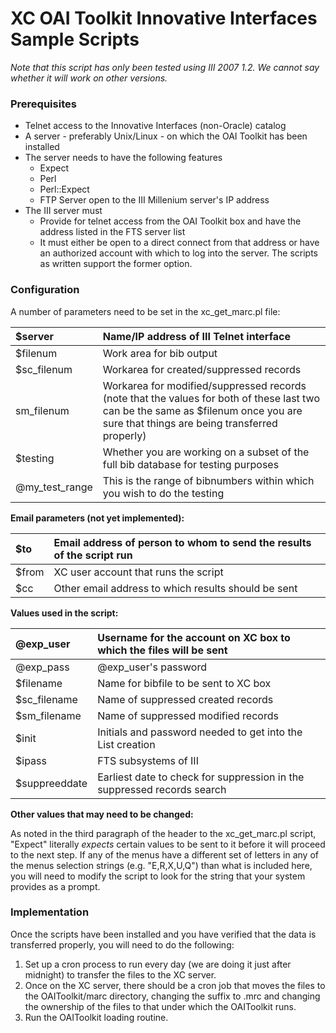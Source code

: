 # XC OAI Toolkit Innovative Interfaces Sample Scripts #

_Note that this script has only been tested using III 2007 1.2. We cannot say whether it will work on other versions._

### Prerequisites ###

  * Telnet access to the Innovative Interfaces (non-Oracle) catalog
  * A server - preferably Unix/Linux - on which the OAI Toolkit has been installed
  * The server needs to have the following features
    * Expect
    * Perl
    * Perl::Expect
    * FTP Server open to the III Millenium server's IP address
  * The III server must
    * Provide for telnet access from the OAI Toolkit box and have the address listed in the FTS server list
    * It must either be open to a direct connect from that address or have an authorized account with which to log into the server. The scripts as written support the former option.

### Configuration ###

A number of parameters need to be set in the xc\_get\_marc.pl file:

|$server|Name/IP address of III Telnet interface|
|:------|:--------------------------------------|
|$filenum|Work area for bib output               |
|$sc\_filenum|Workarea for created/suppressed records|
|sm\_filenum|Workarea for modified/suppressed records (note that the values for both of these last two can be the same as $filenum once you are sure that things are being transferred properly)|
|$testing|Whether you are working on a subset of the full bib database for testing purposes|
|@my\_test\_range|This is the range of bibnumbers within which you wish to do the testing|

**Email parameters (not yet implemented):**

|$to|Email address of person to whom to send the results of the script run|
|:--|:--------------------------------------------------------------------|
|$from|XC user account that runs the script                                 |
|$cc|Other email address to which results should be sent                  |

**Values used in the script:**

|@exp\_user|Username for the account on XC box to which the files will be sent|
|:---------|:-----------------------------------------------------------------|
|@exp\_pass|@exp\_user's password                                             |
|$filename |Name for bibfile to be sent to XC box                             |
|$sc\_filename|Name of suppressed created records                                |
|$sm\_filename|Name of suppressed modified records                               |
|$init     |Initials and password needed to get into the List creation        |
|$ipass    |FTS subsystems of III                                             |
|$suppreeddate|Earliest date to check for suppression in the suppressed records search|


**Other values that may need to be changed:**

As noted in the third paragraph of the header to the xc\_get\_marc.pl script, "Expect" literally _expects_ certain values to be sent to it before it will proceed to the next step. If any of the menus have a different set of letters in any of the menus selection strings (e.g. "E,R,X,U,Q") than what is included here, you will need to modify the script to look for the string that your system provides as a prompt.

### Implementation ###

Once the scripts have been installed and you have verified that the data is transferred properly, you will need to do the following:
  1. Set up a cron process to run every day (we are doing it just after midnight) to transfer the files to the XC server.
  1. Once on the XC server, there should be a cron job that moves the files to the OAIToolkit/marc directory, changing the suffix to .mrc and changing the ownership of the files to that under which the OAIToolkit runs.
  1. Run the OAIToolkit loading routine.